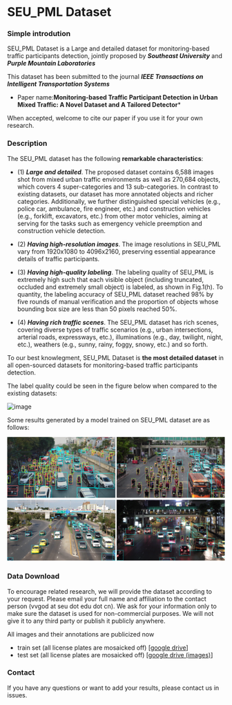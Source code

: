 # SEU_PML Dataset


### Simple introdution
SEU_PML Dataset is a Large and detailed dataset for monitoring-based traffic participants detection, jointly proposed by ***Southeast University*** and ***Purple Mountain Laboratories***

This dataset has been submitted to the journal ***IEEE Transactions on Intelligent Transportation Systems***

- Paper name:**Monitoring-based Traffic Participant Detection in Urban Mixed Traffic: A Novel Dataset and A Tailored Detector***

When accepted, welcome to cite our paper if you use it for your own research.

### Description

The SEU_PML dataset has the following **remarkable characteristics**: 

- (1) ***Large and detailed***. The proposed dataset contains 6,588 images shot from mixed urban traffic environments as well as 270,684 objects, which covers 4 super-categories and 13 sub-categories. In contrast to existing datasets, our dataset has more annotated objects and richer categories. Additionally, we further distinguished special vehicles (e.g., police car, ambulance, fire engineer, etc.) and construction vehicles (e.g., forklift, excavators, etc.) from other motor vehicles, aiming at serving for the tasks such as emergency vehicle preemption and construction vehicle detection. 

- (2) ***Having high-resolution images***. The image resolutions in SEU_PML vary from 1920x1080 to 4096x2160, preserving essential appearance details of traffic participants. 

- (3) ***Having high-quality labeling***. The labeling quality of SEU_PML is extremely high such that each visible object (including truncated, occluded and extremely small object) is labeled, as shown in Fig.1(h). To quantity, the labeling accuracy of SEU_PML dataset reached 98% by five rounds of manual verification and the proportion of objects whose bounding box size are less than 50 pixels reached 50%. 

- (4) ***Having rich traffic scenes***. The SEU_PML dataset has rich scenes, covering diverse types of traffic scenarios (e.g., urban intersections, arterial roads, expressways, etc.), illuminations (e.g., day, twilight, night, etc.), weathers (e.g., sunny, rainy, foggy, snowy, etc.) and so forth.


To our best knowlegment, SEU_PML Dataset is **the most detailed dataset** in all open-sourced datasets for monitoring-based traffic participants detection. 

The label quality could be seen in the figure below when compared to the existing datasets:

![image](./images/comparison.png)

Some results generated by a model trained on SEU_PML dataset are as follows:

![image](./images/image.png)

### Data Download

To encourage related research, we will provide the dataset according to your request. Please email your full name and affiliation to the contact person (vvgod at seu dot edu dot cn). We ask for your information only to make sure the dataset is used for non-commercial purposes. We will not give it to any third party or publish it publicly anywhere.

All images and their annotations are publicized now

- train set (all license plates are mosaicked off)  [[google drive](https://drive.google.com/file/d/1NIqFwzjCNVePM26psQ-sMtMe3viLDFPQ/view?usp=drive_link)]  
- test set (all license plates are mosaicked off)  [[google drive (images)](https://drive.google.com/file/d/1Dwoa_A6anQjLaRQehoULEKQMY3KZSuBL/view?usp=drive_link)] 

### Contact 

If you have any questions or want to add your results, please contact us in issues.
